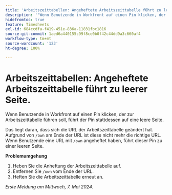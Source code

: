 ```yaml
---
title: 'Arbeitszeittabellen: Angeheftete Arbeitszeittabelle führt zu leerer Seite'
description: '"Wenn Benutzende in Workfront auf einen Pin klicken, der zur Arbeitszeittabelle führen soll, führt der Pin stattdessen auf eine leere Seite. Eine Problemumgehung ist verfügbar.'
hidefromtoc: true
feature: Timesheets
exl-id: 684ccdfa-f419-451e-836a-11831fbc1816
source-git-commit: 1aed6a440155c99f8ce0b0f42c44dd9a3c660af4
workflow-type: tm+mt
source-wordcount: '123'
ht-degree: 100%

---
```


# Arbeitszeittabellen: Angeheftete Arbeitszeittabelle führt zu leerer Seite.

<!--article live for workaround-->

Wenn Benutzende in Workfront auf einen Pin klicken, der zur Arbeitszeittabelle führen soll, führt der Pin stattdessen auf eine leere Seite.

Das liegt daran, dass sich die URL der Arbeitszeittabelle geändert hat. Aufgrund von `/own` am Ende der URL ist diese nicht mehr die richtige URL. Wenn Benutzende eine URL mit `/own` angeheftet haben, führt dieser Pin zu einer leeren Seite.

**Problemumgehung**

1. Heben Sie die Anheftung der Arbeitszeittabelle auf.
1. Entfernen Sie `/own` vom Ende der URL.
1. Heften Sie die Arbeitszeittabelle erneut an.

_Erste Meldung am Mittwoch, 7. Mai 2024._
